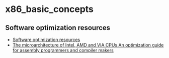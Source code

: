 # x86_basic_concepts
## Software optimization resources
- [Software optimization resources](https://www.agner.org/optimize/)
- [The microarchitecture of Intel, AMD and VIA CPUs An optimization guide for assembly programmers and compiler makers](https://www.agner.org/optimize/microarchitecture.pdf)
